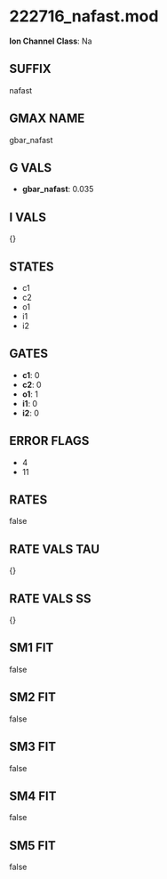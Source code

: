 # 222716_nafast.mod

**Ion Channel Class**: Na

## SUFFIX

nafast

## GMAX NAME

gbar_nafast

## G VALS

- **gbar_nafast**: 0.035

## I VALS

{}

## STATES

- c1
- c2
- o1
- i1
- i2

## GATES

- **c1**: 0
- **c2**: 0
- **o1**: 1
- **i1**: 0
- **i2**: 0

## ERROR FLAGS

- 4
- 11

## RATES

false

## RATE VALS TAU

{}

## RATE VALS SS

{}

## SM1 FIT

false

## SM2 FIT

false

## SM3 FIT

false

## SM4 FIT

false

## SM5 FIT

false
